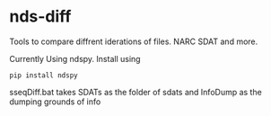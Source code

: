 # nds-diff
Tools to compare diffrent iderations of files. NARC SDAT and more.

Currently Using ndspy.
Install using 
```
pip install ndspy
```

sseqDiff.bat takes SDATs as the folder of sdats and InfoDump as the dumping grounds of info